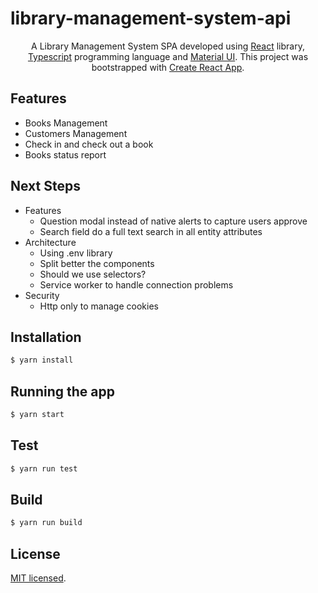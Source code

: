 # library-management-system-api
<p align="center">A Library Management System SPA developed using <a href="https://reactjs.org/" target="_blank">React</a> library, <a href="https://nestjs.com/" target="_blank">Typescript</a> programming language and <a href="https://mui.com/" target="_blank">Material UI</a>. This project was bootstrapped with <a href="https://github.com/facebook/create-react-app" target="_blank">Create React App</a>.
</p>

## Features
* Books Management
* Customers Management
* Check in and check out a book
* Books status report

## Next Steps
- Features
  - Question modal instead of native alerts to capture users approve
  - Search field do a full text search in all entity attributes
- Architecture
  - Using .env library
  - Split better the components
  - Should we use selectors?
  - Service worker to handle connection problems
- Security
  - Http only to manage cookies

## Installation

```bash
$ yarn install
```

## Running the app

```bash
$ yarn start
```

## Test

```bash
$ yarn run test
```

## Build

```bash
$ yarn run build
```

## License

[MIT licensed](LICENSE).
